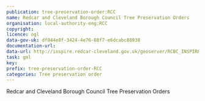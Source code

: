 ```yaml
---
publication: tree-preservation-order:RCC
name: Redcar and Cleveland Borough Council Tree Preservation Orders
organisation: local-authority-eng:RCC
copyright: 
licence: ogl
data-gov-uk: df044e8f-3424-4e76-88f7-e6dcabc88938
documentation-url: 
data-url: http://inspire.redcar-cleveland.gov.uk/geoserver/RCBC_INSPIRE_WFS/wfs?request=getfeature&version=2.0.0&typeName=RCBC_INSPIRE_WFS:RCBC-TPO&outputformat=GML32
task: gml
key: 
prefix: tree-preservation-order-RCC
categories: Tree preservation order
---
```


Redcar and Cleveland Borough Council Tree Preservation Orders
